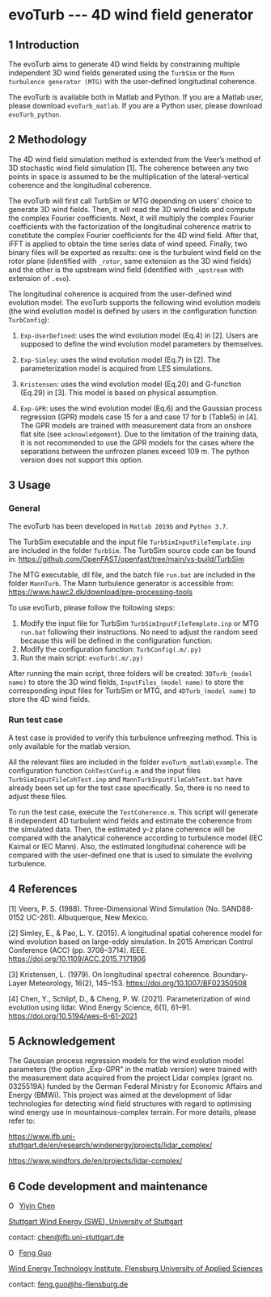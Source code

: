 # evoTurb --- 4D wind field generator

## 1 Introduction

The evoTurb aims to generate 4D wind fields by constraining multiple independent 3D wind fields generated using the `TurbSim` or the `Mann turbulence generator (MTG)` with the user-defined longitudinal coherence. 

The evoTurb is available both in Matlab and Python. If you are a Matlab user, please download `evoTurb_matlab`. If you are a Python user, please download `evoTurb_python`.

## 2 Methodology

The 4D wind field simulation method is extended from the Veer’s method of 3D stochastic wind field simulation [1]. The coherence between any two points in space is assumed to be the multiplication of the lateral-vertical coherence and the longitudinal coherence.

The evoTurb will first call TurbSim or MTG depending on users' choice to generate 3D wind fields. Then, it will read the 3D wind fields and compute the complex Fourier coefficients. Next, it will multiply the complex Fourier coefficients with the factorization of the longitudinal coherence matrix to constitute the complex Fourier coefficients for the 4D wind field. After that, iFFT is applied to obtain the time series data of wind speed. Finally, two binary files will be exported as results: one is the turbulent wind field on the rotor plane (identified with `_rotor`, same extension as the 3D wind fields) and the other is the upstream wind field (identified with `_upstream` with extension of `.evo`). 

The longitudinal coherence is acquired from the user-defined wind evolution model. The evoTurb supports the following wind evolution models (the wind evolution model is defined by users in the configuration function `TurbConfig`):

1. `Exp-UserDefined`: uses the wind evolution model (Eq.4) in [2]. Users are supposed to define the wind evolution model parameters by themselves.

2. `Exp-Simley`: uses the wind evolution model (Eq.7) in [2]. The parameterization model is acquired from LES simulations.

3. `Kristensen`: uses the wind evolution model (Eq.20) and G-function (Eq.29) in [3]. This model is based on physical assumption.
    
4. `Exp-GPR`: uses the wind evolution model (Eq.6) and the Gaussian process regression (GPR) models case 15 for a and case 17 for b (Table5) in [4]. The GPR models are trained with measurement data from an onshore flat site (see `acknowledgement`). Due to the limitation of the training data, it is not recommended to use the GPR models for the cases where the separations between the unfrozen planes exceed 109 m. The python version does not support this option.

## 3 Usage

### General 

The evoTurb has been developed in `Matlab 2019b` and `Python 3.7`.

The TurbSim executable and the input file `TurbSimInputFileTemplate.inp` are included in the folder `TurbSim`. The TurbSim source code can be found in: https://github.com/OpenFAST/openfast/tree/main/vs-build/TurbSim 

The MTG executable, dll file, and the batch file `run.bat` are included in the folder `MannTurb`. The Mann turbulence generator is accessible from: https://www.hawc2.dk/download/pre-processing-tools

To use evoTurb, please follow the following steps:

1. Modify the input file for TurbSim `TurbSimInputFileTemplate.inp` or MTG `run.bat` following their instructions. No need to adjust the random seed because this will be defined in the configuration function.
2. Modify the configuration function: `TurbConfig(.m/.py)`
3. Run the main script: `evoTurb(.m/.py)`

After running the main script, three folders will be created: `3DTurb_(model name)` to store the 3D wind fields, `InputFiles_(model name)` to store the corresponding input files for TurbSim or MTG, and `4DTurb_(model name)` to store the 4D wind fields.

### Run test case

A test case is provided to verify this turbulence unfreezing method. This is only available for the matlab version. 

All the relevant files are included in the folder `evoTurb_matlab\example`. The configuration function `CohTestConfig.m` and the input files  `TurbSimInputFileCohTest.inp` and `MannTurbInputFileCohTest.bat` have already been set up for the test case specifically. So, there is no need to adjust these files.

To run the test case, execute the `TestCoherence.m`. This script will generate 8 independent 4D turbulent wind fields and estimate the coherence from the simulated data. Then, the estimated y-z plane coherence will be compared with the analytical coherence according to turbulence model (IEC Kaimal or IEC Mann). Also, the estimated longitudinal coherence will be compared with the user-defined one that is used to simulate the evolving turbulence.

## 4 References

[1] Veers, P. S. (1988). Three-Dimensional Wind Simulation (No. SAND88-0152 UC-261). Albuquerque, New Mexico. 

[2] Simley, E., & Pao, L. Y. (2015). A longitudinal spatial coherence model for wind evolution based on large-eddy simulation. In 2015 American Control Conference (ACC) (pp. 3708–3714). IEEE. https://doi.org/10.1109/ACC.2015.7171906

[3] Kristensen, L. (1979). On longitudinal spectral coherence. Boundary-Layer Meteorology, 16(2), 145–153. https://doi.org/10.1007/BF02350508

[4] Chen, Y., Schlipf, D., & Cheng, P. W. (2021). Parameterization of wind evolution using lidar. Wind Energy Science, 6(1), 61–91. https://doi.org/10.5194/wes-6-61-2021

## 5 Acknowledgement
The Gaussian process regression models for the wind evolution model parameters (the option „Exp-GPR“ in the matlab version) were trained with the measurement data acquired from the project Lidar complex (grant no. 0325519A) funded by the German Federal Ministry for Economic Affairs and Energy (BMWi). This project was aimed at the development of lidar technologies for detecting wind field structures with regard to optimising wind energy use in mountainous-complex terrain. For more details, please refer to:

https://www.ifb.uni-stuttgart.de/en/research/windenergy/projects/lidar_complex/

https://www.windfors.de/en/projects/lidar-complex/

## 6 Code development and maintenance

</a></div><div itemscope itemtype="https://schema.org/Person"><a itemprop="sameAs" content="https://orcid.org/0000-0002-1343-0654" href="https://orcid.org/0000-0002-1343-0654" target="orcid.widget" rel="me noopener noreferrer" style="vertical-align:top;"><img src="https://orcid.org/sites/default/files/images/orcid_16x16.png" style="width:1em;margin-right:.5em;" alt="ORCID iD icon">Yiyin Chen</a></div>

[Stuttgart Wind Energy (SWE), University of Stuttgart](https://www.ifb.uni-stuttgart.de/en/institute/team/Chen-00003/)

contact: chen@ifb.uni-stuttgart.de

</a></div><div itemscope itemtype="https://schema.org/Person"><a itemprop="sameAs" content="https://orcid.org/0000-0003-3275-6243" href="https://orcid.org/0000-0003-3275-6243" target="orcid.widget" rel="me noopener noreferrer" style="vertical-align:top;"><img src="https://orcid.org/sites/default/files/images/orcid_16x16.png" style="width:1em;margin-right:.5em;" alt="ORCID iD icon">Feng Guo</a></div>

[Wind Energy Technology Institute, Flensburg University of Applied Sciences](https://hs-flensburg.de/hochschule/personen/guo)

contact: feng.guo@hs-flensburg.de

